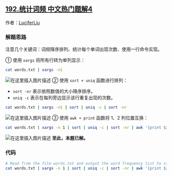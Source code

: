 ## [192.统计词频 中文热门题解4](https://leetcode.cn/problems/word-frequency/solutions/100000/leetcodejie-ti-xi-lie-192-tong-ji-ci-pin-s4jc)

作者：[LuciferLiu](https://leetcode.cn/u/LuciferLiu)
### 解题思路
注意几个关键词：词频降序排列、统计每个单词出现次数、使用一行命令实现。

① 使用 `xargs` 将所有行转为单列显示：
```bash
cat words.txt | xargs -n1
```
![在这里插入图片描述](https://pic.leetcode-cn.com/1627712314-LDHhBR-file_1627712314380)
② 使用 `sort + uniq` 函数进行排列：
- `sort -nr` 表示依照数值的大小降序排序。
- `uniq -c` 表示在每列旁边显示该行重复出现的次数。

```bash
cat words.txt | xargs -n1 | sort | uniq -c | sort -nr
```
![在这里插入图片描述](https://pic.leetcode-cn.com/1627712314-WqWygZ-file_1627712314370)
③ 使用 `awk + print` 函数将 1、2 列位置互换：
```bash
cat words.txt | xargs -n 1 | sort | uniq -c | sort -nr | awk '{print $2" "$1}'
```
![在这里插入图片描述](https://pic.leetcode-cn.com/1627712314-nipWXr-file_1627712314378)
**至此，本题已解。**

### 代码

```bash
# Read from the file words.txt and output the word frequency list to stdout.
cat words.txt | xargs -n 1 | sort | uniq -c | sort -nr | awk '{print $2" "$1}'
```